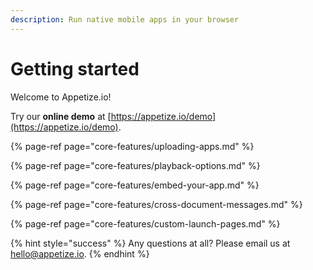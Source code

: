 ```yaml
---
description: Run native mobile apps in your browser
---
```


# Getting started

Welcome to Appetize.io!

Try our **online demo** at [https://appetize.io/demo](https://appetize.io/demo). 

{% page-ref page="core-features/uploading-apps.md" %}

{% page-ref page="core-features/playback-options.md" %}

{% page-ref page="core-features/embed-your-app.md" %}

{% page-ref page="core-features/cross-document-messages.md" %}

{% page-ref page="core-features/custom-launch-pages.md" %}



{% hint style="success" %}
Any questions at all? Please email us at [hello@appetize.io](mailto:hello@appetize.io).
{% endhint %}

